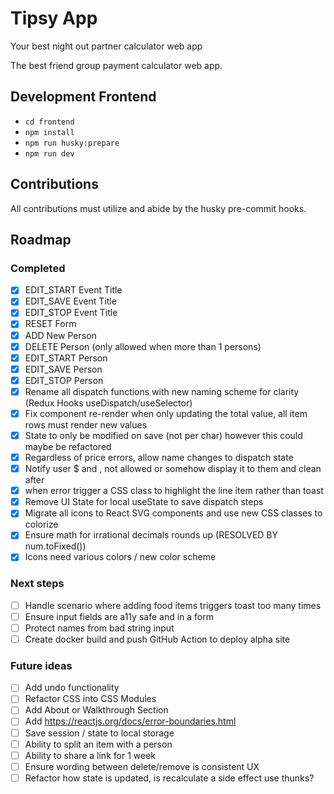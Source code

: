 # Tipsy App

Your best night out partner calculator web app

The best friend group payment calculator web app.

## Development Frontend

- `cd frontend`
- `npm install`
- `npm run husky:prepare`
- `npm run dev`


## Contributions

All contributions must utilize and abide by the husky pre-commit hooks.
## Roadmap

### Completed

- [x] EDIT_START Event Title
- [x] EDIT_SAVE Event Title
- [x] EDIT_STOP Event Title
- [x] RESET Form
- [x] ADD New Person
- [x] DELETE Person (only allowed when more than 1 persons)
- [x] EDIT_START Person
- [x] EDIT_SAVE Person
- [x] EDIT_STOP Person
- [x] Rename all dispatch functions with new naming scheme for clarity (Redux Hooks useDispatch/useSelector)
- [x] Fix component re-render when only updating the total value, all item rows must render new values
- [x] State to only be modified on save (not per char) however this could maybe be refactored
- [x] Regardless of price errors, allow name changes to dispatch state
- [x] Notify user $ and , not allowed or somehow display it to them and clean after
- [x] when error trigger a CSS class to highlight the line item rather than toast
- [x] Remove UI State for local useState to save dispatch steps
- [x] Migrate all icons to React SVG components and use new CSS classes to colorize
- [x] Ensure math for irrational decimals rounds up (RESOLVED BY num.toFixed())
- [x] Icons need various colors / new color scheme

### Next steps

- [ ] Handle scenario where adding food items triggers toast too many times
- [ ] Ensure input fields are a11y safe and in a form
- [ ] Protect names from bad string input
- [ ] Create docker build and push GitHub Action to deploy alpha site

### Future ideas

- [ ] Add undo functionality
- [ ] Refactor CSS into CSS Modules
- [ ] Add About or Walkthrough Section
- [ ] Add https://reactjs.org/docs/error-boundaries.html
- [ ] Save session / state to local storage
- [ ] Ability to split an item with a person
- [ ] Ability to share a link for 1 week
- [ ] Ensure wording between delete/remove is consistent UX
- [ ] Refactor how state is updated, is recalculate a side effect use thunks?
